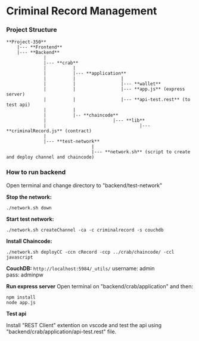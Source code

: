 # Criminal Record Management

### Project Structure
```
**Project-350**
    |--- **Frontend**
    |--- **Backend**
              |
              |--- **crab**
              |          |
              |          |--- **application**
              |          |                 |
              |          |                 |--- **wallet**
              |          |                 |--- **app.js** (express server)
              |          |                 |--- **api-test.rest** (to test api)
              |          |
              |          |-- **chaincode**
              |                         |--- **lib**
              |                                   |--- **criminalRecord.js** (contract)
              |
              |--- **test-network**
                                |
                                |--- **network.sh** (script to create and deploy channel and chaincode)
```


### How to run backend

Open terminal and change directory to "backend/test-network"

**Stop the network:**

```
./network.sh down
```

**Start test network:**

```
./network.sh createChannel -ca -c criminalrecord -s couchdb
```

**Install Chaincode:**

```
./network.sh deployCC -ccn cRecord -ccp ../crab/chaincode/ -ccl javascript
```

**CouchDB:**
`http://localhost:5984/_utils/`
username: admin <br>
pass: adminpw <br>

**Run express server**
Open terminal on "backend/crab/application" and then:

```
npm install
node app.js
```

**Test api**

Install "REST Client" extention on vscode and test the api using "backend/crab/application/api-test.rest" file.
